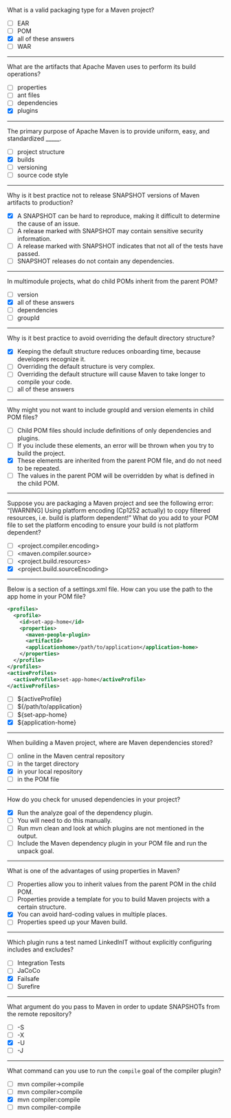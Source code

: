 What is a valid packaging type for a Maven project?

- [ ] EAR
- [ ] POM
- [x] all of these answers
- [ ] WAR

---

What are the artifacts that Apache Maven uses to perform its build operations?

- [ ] properties
- [ ] ant files
- [ ] dependencies
- [x] plugins

---

The primary purpose of Apache Maven is to provide uniform, easy, and standardized _____.

- [ ] project structure
- [x] builds
- [ ] versioning
- [ ] source code style

---

Why is it best practice not to release SNAPSHOT versions of Maven artifacts to production?

- [x] A SNAPSHOT can be hard to reproduce, making it difficult to determine the cause of an issue.
- [ ] A release marked with SNAPSHOT may contain sensitive security information.
- [ ] A release marked with SNAPSHOT indicates that not all of the tests have passed.
- [ ] SNAPSHOT releases do not contain any dependencies.

---

In multimodule projects, what do child POMs inherit from the parent POM?

- [ ] version
- [x] all of these answers
- [ ] dependencies
- [ ] groupId

---

Why is it best practice to avoid overriding the default directory structure?

- [x] Keeping the default structure reduces onboarding time, because developers recognize it.
- [ ] Overriding the default structure is very complex.
- [ ] Overriding the default structure will cause Maven to take longer to compile your code.
- [ ] all of these answers

---

Why might you not want to include groupId and version elements in child POM files?

- [ ] Child POM files should include definitions of only dependencies and plugins.
- [ ] If you include these elements, an error will be thrown when you try to build the project.
- [x] These elements are inherited from the parent POM file, and do not need to be repeated.
- [ ] The values in the parent POM will be overridden by what is defined in the child POM.

---

Suppose you are packaging a Maven project and see the following error:
“[WARNING] Using platform encoding (Cp1252 actually) to copy filtered resources, i.e. build is platform dependent!” What do you add to your POM file to set the platform encoding to ensure your build is not platform dependent?

- [ ] <project.compiler.encoding>
- [ ] <maven.compiler.source>
- [ ] <project.build.resources>
- [x] <project.build.sourceEncoding>

---

Below is a section of a settings.xml file. How can you use the path to the app home in your POM file?

```xml
<profiles>
  <profile>
    <id>set-app-home</id>
    <properties>
      <maven-people-plugin>
      <artifactId>
      <applicationhome>/path/to/application</application-home>
    </properties>
  </profile>
</profiles>
<activeProfiles>
  <activeProfile>set-app-home</activeProfile>
</activeProfiles>
```

- [ ] ${activeProfile}
- [ ] ${/path/to/application}
- [ ] ${set-app-home}
- [x] ${application-home}

---

When building a Maven project, where are Maven dependencies stored?

- [ ] online in the Maven central repository
- [ ] in the target directory
- [x] in your local repository
- [ ] in the POM file

---

How do you check for unused dependencies in your project?

- [x] Run the analyze goal of the dependency plugin.
- [ ] You will need to do this manually.
- [ ] Run mvn clean and look at which plugins are not mentioned in the output.
- [ ] Include the Maven dependency plugin in your POM file and run the unpack goal.

---

What is one of the advantages of using properties in Maven?

- [ ] Properties allow you to inherit values from the parent POM in the child POM.
- [ ] Properties provide a template for you to build Maven projects with a certain structure.
- [x] You can avoid hard-coding values in multiple places.
- [ ] Properties speed up your Maven build.

---

Which plugin runs a test named LinkedInIT without explicitly configuring includes and excludes?

- [ ] Integration Tests
- [ ] JaCoCo
- [x] Failsafe
- [ ] Surefire

---

What argument do you pass to Maven in order to update SNAPSHOTs from the remote repository?

- [ ] -S
- [ ] -X
- [x] -U
- [ ] -J

---

What command can you use to run the `compile` goal of the compiler plugin?

- [ ] mvn compiler->compile
- [ ] mvn compiler>compile
- [x] mvn compiler:compile
- [ ] mvn compiler-compile
